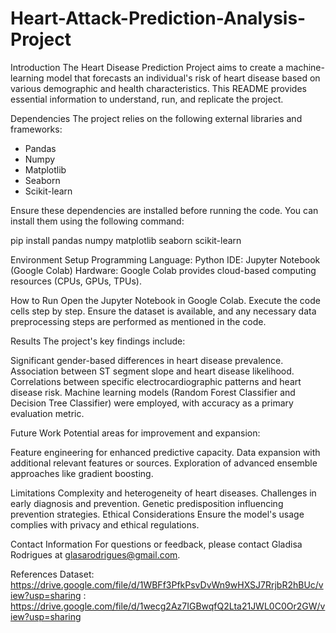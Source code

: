 # Heart-Attack-Prediction-Analysis-Project

Introduction
The Heart Disease Prediction Project aims to create a machine-learning model that forecasts an individual's risk of heart disease based on various demographic and health characteristics. This README provides essential information to understand, run, and replicate the project.

Dependencies
The project relies on the following external libraries and frameworks:

- Pandas
- Numpy
- Matplotlib
- Seaborn
- Scikit-learn

Ensure these dependencies are installed before running the code. You can install them using the following command:


pip install pandas numpy matplotlib seaborn scikit-learn

Environment Setup
Programming Language: Python
IDE: Jupyter Notebook (Google Colab)
Hardware: Google Colab provides cloud-based computing resources (CPUs, GPUs, TPUs).

How to Run
Open the Jupyter Notebook in Google Colab.
Execute the code cells step by step.
Ensure the dataset is available, and any necessary data preprocessing steps are performed as mentioned in the code.

Results
The project's key findings include:

Significant gender-based differences in heart disease prevalence.
Association between ST segment slope and heart disease likelihood.
Correlations between specific electrocardiographic patterns and heart disease risk.
Machine learning models (Random Forest Classifier and Decision Tree Classifier) were employed, with accuracy as a primary evaluation metric.

Future Work
Potential areas for improvement and expansion:

Feature engineering for enhanced predictive capacity.
Data expansion with additional relevant features or sources.
Exploration of advanced ensemble approaches like gradient boosting.

Limitations
Complexity and heterogeneity of heart diseases.
Challenges in early diagnosis and prevention.
Genetic predisposition influencing prevention strategies.
Ethical Considerations
Ensure the model's usage complies with privacy and ethical regulations.

Contact Information
For questions or feedback, please contact Gladisa Rodrigues at glasarodrigues@gmail.com.

References
Dataset: https://drive.google.com/file/d/1WBFf3PfkPsvDvWn9wHXSJ7RrjbR2hBUc/view?usp=sharing
       : https://drive.google.com/file/d/1wecg2Az7IGBwqfQ2Lta21JWL0C0Or2GW/view?usp=sharing
